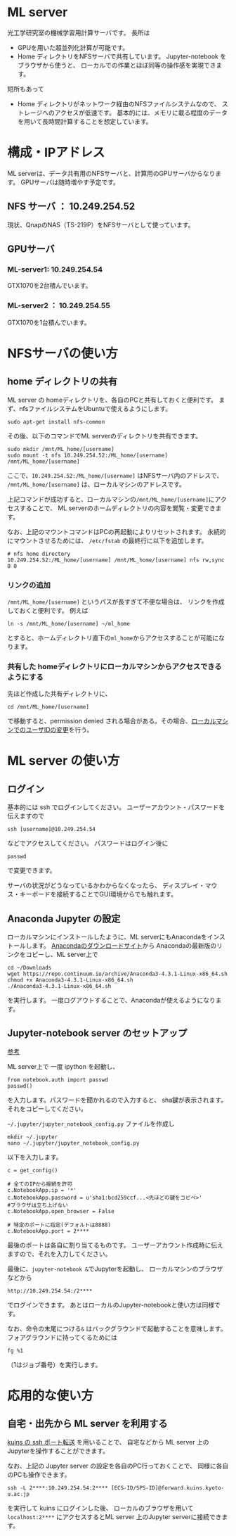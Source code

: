 # ML server
光工学研究室の機械学習用計算サーバです。
長所は
+ GPUを用いた超並列化計算が可能です。
+ Home ディレクトリをNFSサーバで共有しています。
Jupyter-notebook をブラウザから使うと、
ローカルでの作業とほぼ同等の操作感を実現できます。

短所もあって
+ Home ディレクトリがネットワーク経由のNFSファイルシステムなので、
ストレージへのアクセスが低速です。
基本的には、メモリに載る程度のデータを用いて長時間計算することを想定しています。


# 構成・IPアドレス
ML serverは、データ共有用のNFSサーバと、計算用のGPUサーバからなります。
GPUサーバは随時増やす予定です。

## NFS サーバ ： 10.249.254.52
現状、QnapのNAS（TS-219P）をNFSサーバとして使っています。

## GPUサーバ
### ML-server1: 10.249.254.54
GTX1070を2台積んでいます。

### ML-server2 ： 10.249.254.55
GTX1070を1台積んでいます。

# NFSサーバの使い方
## home ディレクトリの共有
ML server の homeディレクトリを、各自のPCと共有しておくと便利です。
まず、nfsファイルシステムをUbuntuで使えるようにします。
```
sudo apt-get install nfs-common
```

その後、以下のコマンドでML serverのディレクトリを共有できます。
```
sudo mkdir /mnt/ML_home/[username]
sudo mount -t nfs 10.249.254.52:/ML_home/[username] /mnt/ML_home/[username]
```
ここで、`10.249.254.52:/ML_home/[username]` はNFSサーバ内のアドレスで、
`/mnt/ML_home/[username]` は、ローカルマシンのアドレスです。

上記コマンドが成功すると、ローカルマシンの`/mnt/ML_home/[username]`にアクセスすることで、
ML serverのホームディレクトリの内容を閲覧・変更できます。

なお、上記のマウントコマンドはPCの再起動によりリセットされます。
永続的にマウントさせるためには、
`/etc/fstab` の最終行に以下を追加します。
```
# nfs home directory
10.249.254.52:/ML_home/[username] /mnt/ML_home/[username] nfs rw,sync 0 0
```

### リンクの追加
`/mnt/ML_home/[username]` というパスが長すぎて不便な場合は、
リンクを作成しておくと便利です。
例えば
```
ln -s /mnt/ML_home/[username] ~/ml_home
```
とすると、ホームディレクトリ直下の`ml_home`からアクセスすることが可能になります。


### 共有した homeディレクトリにローカルマシンからアクセスできるようにする
先ほど作成した共有ディレクトリに、
```
cd /mnt/ML_home/[username]
```
で移動すると、permission denied される場合がある。その場合、[ローカルマシンでのユーザIDの変更](./change_user_id.md)を行う。


# ML server の使い方
## ログイン
基本的には ssh でログインしてください。
ユーザーアカウント・パスワードを伝えますので
```
ssh [username]@10.249.254.54
```
などでアクセスしてください。
パスワードはログイン後に
```
passwd
```
で変更できます。

サーバの状況がどうなっているかわからなくなったら、
ディスプレイ・マウス・キーボードを接続することでGUI環境からでも触れます。


## Anaconda Jupyter の設定
ローカルマシンにインストールしたように、ML serverにもAnacondaをインストールします。
[Anacondaのダウンロードサイト](https://www.continuum.io/downloads)から
Anacondaの最新版のリンクをコピーし、ML server上で
```
cd ~/Downloads
wget https://repo.continuum.io/archive/Anaconda3-4.3.1-Linux-x86_64.sh
chmod +x Anaconda3-4.3.1-Linux-x86_64.sh
./Anaconda3-4.3.1-Linux-x86_64.sh
```
を実行します。
一度ログアウトすることで、Anacondaが使えるようになります。


## Jupyter-notebook server のセットアップ
[参考](http://qiita.com/joemphilips/items/de5d12723b9b88b5b090)

ML server上で
一度 ipython を起動し、
```
from notebook.auth import passwd
passwd()
```
を入力します。パスワードを聞かれるので入力すると、
sha鍵が表示されます。それをコピーしてください。

`~/.jupyter/jupyter_notebook_config.py` ファイルを作成し
```
mkdir ~/.jupyter
nano ~/.jupyter/jupyter_notebook_config.py
```
以下を入力します。
```
c = get_config()

# 全てのIPから接続を許可
c.NotebookApp.ip = '*'
c.NotebookApp.password = u'sha1:bcd259ccf...<先ほどの鍵をコピペ>'
#ブラウザは立ち上げない
c.NotebookApp.open_browser = False

# 特定のポートに指定(デフォルトは8888)
c.NotebookApp.port = 2****
```
最後のポートは各自に割り当てるものです。
ユーザーアカウント作成時に伝えますので、それを入力してください。

最後に、`jupyter-notebook &`でJupyterを起動し、
ローカルマシンのブラウザなどから
```
http://10.249.254.54:/2****
```
でログインできます。
あとはローカルのJupyter-notebookと使い方は同様です。

なお、命令の末尾につける`&` はバックグラウンドで起動することを意味します。
フォアグラウンドに持ってくるためには
```
fg %1
```
（1はジョブ番号）を実行します。

# 応用的な使い方
## 自宅・出先から ML server を利用する
[kuins の ssh ポート転送](http://www.iimc.kyoto-u.ac.jp/ja/services/kuins/vpn/use/sshportforward.html) を用いることで、
自宅などから ML server 上のJupyterを操作することができます。

なお、上記の Jupyter server の設定を各自のPC行っておくことで、
同様に各自のPCも操作できます。

```
ssh -L 2****:10.249.254.54:2**** [ECS-ID/SPS-ID]@forward.kuins.kyoto-u.ac.jp
```
を実行して kuins にログインした後、
ローカルのブラウザを用いて
`localhost:2****` にアクセスするとML server 上のJupyter serverに接続できます。
